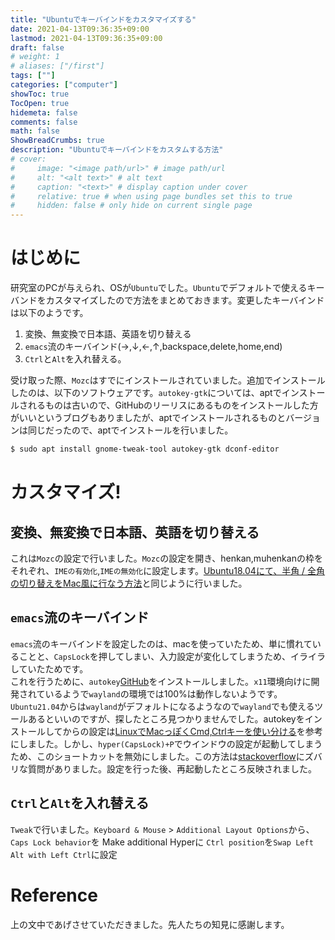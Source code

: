 ```yaml
---
title: "Ubuntuでキーバインドをカスタマイズする"
date: 2021-04-13T09:36:35+09:00
lastmod: 2021-04-13T09:36:35+09:00
draft: false
# weight: 1
# aliases: ["/first"]
tags: [""]
categories: ["computer"]
showToc: true
TocOpen: true
hidemeta: false
comments: false
math: false
ShowBreadCrumbs: true
description: "Ubuntuでキーバインドをカスタムする方法"
# cover:
#     image: "<image path/url>" # image path/url
#     alt: "<alt text>" # alt text
#     caption: "<text>" # display caption under cover
#     relative: true # when using page bundles set this to true
#     hidden: false # only hide on current single page
---
```


# はじめに
研究室のPCが与えられ、OSが`Ubuntu`でした。`Ubuntu`でデフォルトで使えるキーバンドをカスタマイズしたので方法をまとめておきます。変更したキーバインドは以下のようです。
1. 変換、無変換で日本語、英語を切り替える
1. `emacs`流のキーバインド(→,↓,←,↑,backspace,delete,home,end)
1. `Ctrl`と`Alt`を入れ替える。

受け取った際、`Mozc`はすでにインストールされていました。追加でインストールしたのは、以下のソフトウェアです。`autokey-gtk`については、aptでインストールされるものは古いので、GitHubのリーリスにあるものをインストールした方がいいというブログもありましたが、aptでインストールされるものとバージョンは同じだったので、aptでインストールを行いました。

```sh
$ sudo apt install gnome-tweak-tool autokey-gtk dconf-editor
```

# カスタマイズ!
## 変換、無変換で日本語、英語を切り替える
これは`Mozc`の設定で行いました。`Mozc`の設定を開き、henkan,muhenkanの枠をそれぞれ、`IMEの有効化`,`IMEの無効化`に設定します。[Ubuntu18.04にて、半角 / 全角の切り替えをMac風に行なう方法](https://magidropack.hatenablog.com/entry/2018/11/30/120602)と同じように行いました。

## `emacs`流のキーバインド
`emacs`流のキーバインドを設定したのは、macを使っていたため、単に慣れていることと、`CapsLock`を押してしまい、入力設定が変化してしまうため、イライラしていたためです。  
これを行うために、`autokey`[GitHub](https://github.com/autokey/autokey)をインストールしました。`x11`環境向けに開発されているようで`wayland`の環境では100%は動作しないようです。`Ubuntu21.04`からは`wayland`がデフォルトになるようなので`wayland`でも使えるツールあるといいのですが、探したところ見つかりませんでした。autokeyをインストールしてからの設定は[LinuxでMacっぽくCmd,Ctrlキーを使い分ける](https://qiita.com/MTfirst/items/61bc6b8d3da9742b4130)を参考にしました。しかし、`hyper(CapsLock)+P`でウインドウの設定が起動してしまうため、このショートカットを無効にしました。この方法は[stackoverflow](https://askubuntu.com/questions/68463/how-to-disable-global-super-p-shortcut)にズバリな質問がありました。設定を行った後、再起動したところ反映されました。

## `Ctrl`と`Alt`を入れ替える
`Tweak`で行いました。`Keyboard & Mouse` > `Additional Layout Options`から、`Caps Lock behavior`を Make additional Hyperに
`Ctrl position`を`Swap Left Alt with Left Ctrl`に設定

# Reference
上の文中であげさせていただきました。先人たちの知見に感謝します。